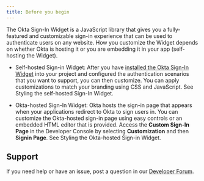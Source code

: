 ```yaml
---
title: Before you begin
---
```


The Okta Sign-In Widget is a JavaScript library that gives you a fully-featured and customizable sign-in experience that can be used to authenticate users on any website. How you customize the Widget depends on whether Okta is hosting it or you are embedding it in your app (self-hosting the Widget).

* Self-hosted Sign-in Widget: After you have [installed the Okta Sign-In Widget](https://github.com/okta/okta-signin-widget#getting-started) into your project and configured the authentication scenarios that you want to support, you can then customize. You can apply customizations to match your branding using CSS and JavaScript. See <GuideLink link="../style-self-hosted">Styling the self-hosted Sign-In Widget</GuideLink>.

* Okta-hosted Sign-In Widget: Okta hosts the sign-in page that appears when your applications redirect to Okta to sign users in. You can customize the Okta-hosted sign-in page using easy controls or an embedded HTML editor that is provided. Access the **Custom Sign-In Page** in the Developer Console by selecting **Customization** and then **Signin Page**. See <GuideLink link="../style-okta-hosted">Styling the Okta-hosted Sign-in Widget</GuideLink>.

## Support

If you need help or have an issue, post a question in our [Developer Forum](https://devforum.okta.com).

<NextSectionLink/>
